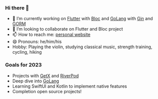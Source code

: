 ### Hi there 👋

- 🔭 I’m currently working on [Flutter](https://github.com/flutter/flutter) with [Bloc](https://github.com/felangel/bloc,) and [GoLang](https://go.dev/) with [Gin](https://github.com/gin-gonic/gin) and [GORM](https://github.com/go-gorm/gorm)
- 👯 I’m looking to collaborate on Flutter and Bloc project
- 📫 How to reach me: [personal website](https://suhwan.me)
- 😄 Pronouns: he/him/his
- Hobby: Playing the violin, studying classical music, strength training, cycling, hiking

### Goals for 2023

- Projects with [GetX](https://github.com/jonataslaw/getx) and [RiverPod](https://github.com/rrousselGit/riverpod)
- Deep dive into [GoLang](https://go.dev/)
- Learning SwiftUI and Kotlin to implement native features
- Completion open source projects!
